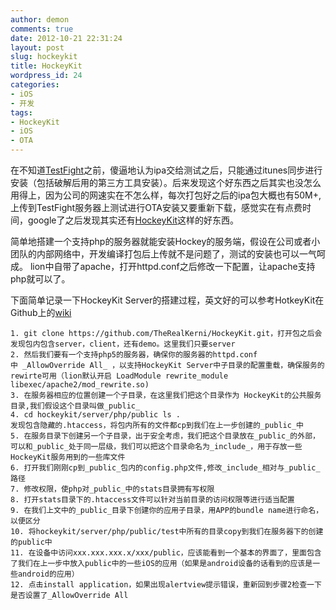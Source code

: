 ```yaml
---
author: demon
comments: true
date: 2012-10-21 22:31:24
layout: post
slug: hockeykit
title: HockeyKit
wordpress_id: 24
categories:
- iOS
- 开发
tags:
- HockeyKit
- iOS
- OTA
---
```


在不知道[TestFight](https://testflightapp.com/)之前，傻逼地认为ipa交给测试之后，只能通过itunes同步进行安装（包括破解后用的第三方工具安装）。后来发现这个好东西之后其实也没怎么用得上，因为公司的网速实在不怎么样，每次打包好之后的ipa包大概也有50M+,上传到TestFight服务器上测试进行OTA安装又要重新下载，感觉实在有点费时间，google了之后发现其实还有[HockeyKit](https://github.com/TheRealKerni/HockeyKit/)这样的好东西。

简单地搭建一个支持php的服务器就能安装Hockey的服务端，假设在公司或者小团队的内部网络中，开发编译打包后上传就不是问题了，测试的安装也可以一气呵成。 lion中自带了apache，打开httpd.conf之后修改一下配置，让apache支持php就可以了。

下面简单记录一下HockeyKit Server的搭建过程，英文好的可以参考HotkeyKit在Github上的[wiki](https://github.com/TheRealKerni/HockeyKit/wiki/Server)
	
    1. git clone https://github.com/TheRealKerni/HockeyKit.git，打开包之后会发现包内包含server，client，还有demo。这里我们只要server
	2. 然后我们要有一个支持php5的服务器，确保你的服务器的httpd.conf 中 _AllowOverride All_ ，以支持HockeyKit Server中子目录的配置重载，确保服务的rewirte可用（lion默认开启 LoadModule rewrite_module libexec/apache2/mod_rewrite.so)
	3. 在服务器相应的位置创建一个子目录，在这里我们把这个目录作为 HockeyKit的公共服务目录,我们假设这个目录叫做_public_
	4. cd hockeykit/server/php/public ls .
	发现包含隐藏的.htaccess，将包内所有的文件都cp到我们在上一步创建的_public_中
	5. 在服务目录下创建另一个子目录，出于安全考虑，我们把这个目录放在_public_的外部，可以和_public_处于同一层级，我们可以把这个目录命名为_include_，用于存放一些HockeyKit服务用到的一些库文件
	6. 打开我们刚刚cp到_public_包内的config.php文件,修改_include_相对与_public_路径
	7. 修改权限，使php对_public_中的stats目录拥有写权限
	8. 打开stats目录下的.htaccess文件可以针对当前目录的访问权限等进行适当配置
	9. 在我们上文中的_public_目录下创建你的应用子目录，用APP的bundle name进行命名，以便区分
	10. 将hockeykit/server/php/public/test中所有的目录copy到我们在服务器下的创建的public中
	11. 在设备中访问xxx.xxx.xxx.x/xxx/public，应该能看到一个基本的界面了，里面包含了我们在上一步中放入public中的一些iOS的应用（如果是android设备的话看到的应该是一些android的应用）
	12. 点击install application，如果出现alertview提示错误，重新回到步骤2检查一下是否设置了_AllowOverride All


